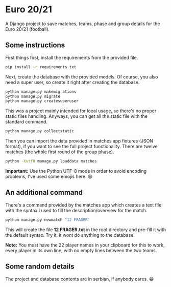 # Euro 20/21 

A Django project to save matches, teams, phase and group details for the Euro 20/21 (football). 


## Some instructions 

First things first, install the requirements from the provided file. 

```bash
pip install -r requirements.txt
```

Next, create the database with the provided models. Of course, you also need a super user, so create it right after creating the database. 

```bash
python manage.py makemigrations
python manage.py migrate
python manage.py createsuperuser
```

This was a project mainly intended for local usage, so there's no proper static files handling. Anyways, you can get all the static file with the standard command. 

```bash
python manage.py collectstatic
```


Then you can import the data provided in matches app fixtures (JSON format), if you want to see the full project functionality. There are twelve matches (the whole first round of the group phase). 

```bash
python -Xutf8 manage.py loaddata matches
```

**Important:** Use the Python UTF-8 mode in order to avoid encoding problems, I've used some emojis here. :smiley: 


## An additional command 

There's a command provided by the matches app which creates a text file with the syntax I used to fill the description/overview for the match. 

```bash
python manage.py newmatch "12 FRAGER"
```

This will create the file **12 FRAGER.txt** in the root directory and pre-fill it with the default syntax. Try it, it wont do anything to the database. 

**Note:** You must have the 22 player names in your clipboard for this to work, every player in its own line, with no empty lines between the two teams.


## Some random details 

The project and database contents are in serbian, if anybody cares. :grin:

